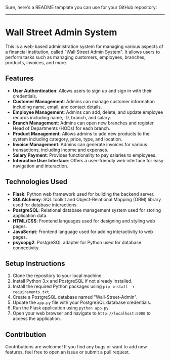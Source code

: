 Sure, here's a README template you can use for your GitHub repository:

---

# Wall Street Admin System

This is a web-based administration system for managing various aspects of a financial institution, called "Wall Street Admin System". It allows users to perform tasks such as managing customers, employees, branches, products, invoices, and more.

## Features

- **User Authentication**: Allows users to sign up and sign in with their credentials.
- **Customer Management**: Admins can manage customer information including name, email, and contact details.
- **Employee Management**: Admins can add, delete, and update employee records including name, ID, branch, and salary.
- **Branch Management**: Admins can open new branches and register Head of Departments (HODs) for each branch.
- **Product Management**: Allows admins to add new products to the system including category, price, type, and location.
- **Invoice Management**: Admins can generate invoices for various transactions, including income and expenses.
- **Salary Payment**: Provides functionality to pay salaries to employees.
- **Interactive User Interface**: Offers a user-friendly web interface for easy navigation and interaction.

## Technologies Used

- **Flask**: Python web framework used for building the backend server.
- **SQLAlchemy**: SQL toolkit and Object-Relational Mapping (ORM) library used for database interactions.
- **PostgreSQL**: Relational database management system used for storing application data.
- **HTML/CSS**: Frontend languages used for designing and styling web pages.
- **JavaScript**: Frontend language used for adding interactivity to web pages.
- **psycopg2**: PostgreSQL adapter for Python used for database connectivity.

## Setup Instructions

1. Clone the repository to your local machine.
2. Install Python 3.x and PostgreSQL if not already installed.
3. Install the required Python packages using `pip install -r requirements.txt`.
4. Create a PostgreSQL database named "Wall-Street-Admin".
5. Update the `app.py` file with your PostgreSQL database credentials.
6. Run the Flask application using `python app.py`.
7. Open your web browser and navigate to `http://localhost:5000` to access the application.

## Contribution

Contributions are welcome! If you find any bugs or want to add new features, feel free to open an issue or submit a pull request.

